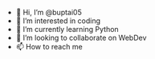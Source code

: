- 👋 Hi, I’m @buptai05
- 👀 I’m interested in coding
- 🌱 I’m currently learning Python
- 💞️ I’m looking to collaborate on WebDev
- 📫 How to reach me

<!---
buptai05/buptai05 is a ✨ special ✨ repository because its `README.md` (this file) appears on your GitHub profile.
You can click the Preview link to take a look at your changes.
--->
